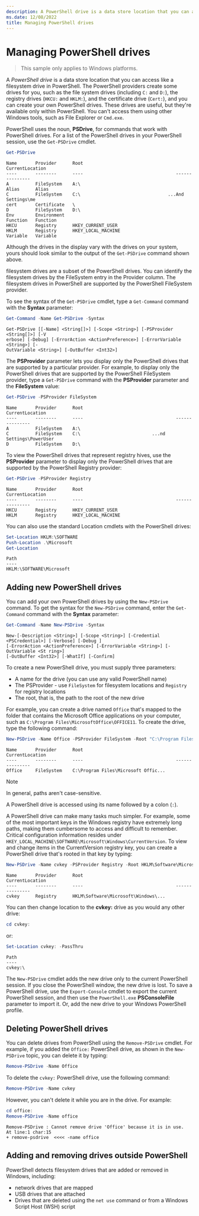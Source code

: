 ```yaml
---
description: A PowerShell drive is a data store location that you can access like a filesystem drive in PowerShell. By default, PowerShell includes providers that support the filesystem, the registry, certificate stores, and others.
ms.date: 12/08/2022
title: Managing PowerShell drives
---
```

# Managing PowerShell drives

> This sample only applies to Windows platforms.

A _PowerShell drive_ is a data store location that you can access like a filesystem drive in
PowerShell. The PowerShell providers create some drives for you, such as the file
system drives (including `C:` and `D:`), the registry drives (`HKCU:` and `HKLM:`), and the
certificate drive (`Cert:`), and you can create your own PowerShell drives. These drives are
useful, but they're available only within PowerShell. You can't access them using other Windows
tools, such as File Explorer or `Cmd.exe`.

PowerShell uses the noun, **PSDrive**, for commands that work with PowerShell
drives. For a list of the PowerShell drives in your PowerShell session, use the
`Get-PSDrive` cmdlet.

```powershell
Get-PSDrive
```

```Output
Name       Provider      Root                                   CurrentLocation
----       --------      ----                                   ---------------
A          FileSystem    A:\
Alias      Alias
C          FileSystem    C:\                                 ...And Settings\me
cert       Certificate   \
D          FileSystem    D:\
Env        Environment
Function   Function
HKCU       Registry      HKEY_CURRENT_USER
HKLM       Registry      HKEY_LOCAL_MACHINE
Variable   Variable
```

Although the drives in the display vary with the drives on your system, yours should look similar to
the output of the `Get-PSDrive` command shown above.

filesystem drives are a subset of the PowerShell drives. You can identify the filesystem drives by
the FileSystem entry in the Provider column. The filesystem drives in PowerShell are supported by
the PowerShell FileSystem provider.

To see the syntax of the `Get-PSDrive` cmdlet, type a `Get-Command` command with the **Syntax**
parameter:

```powershell
Get-Command -Name Get-PSDrive -Syntax
```

```Output
Get-PSDrive [[-Name] <String[]>] [-Scope <String>] [-PSProvider <String[]>] [-V
erbose] [-Debug] [-ErrorAction <ActionPreference>] [-ErrorVariable <String>] [-
OutVariable <String>] [-OutBuffer <Int32>]
```

The **PSProvider** parameter lets you display only the PowerShell drives that are supported by a
particular provider. For example, to display only the PowerShell drives that are supported by the
PowerShell FileSystem provider, type a `Get-PSDrive` command with the **PSProvider** parameter and
the **FileSystem** value:

```powershell
Get-PSDrive -PSProvider FileSystem
```

```Output
Name       Provider      Root                                   CurrentLocation
----       --------      ----                                   ---------------
A          FileSystem    A:\
C          FileSystem    C:\                           ...nd Settings\PowerUser
D          FileSystem    D:\
```

To view the PowerShell drives that represent registry hives, use the **PSProvider** parameter to
display only the PowerShell drives that are supported by the PowerShell Registry provider:

```powershell
Get-PSDrive -PSProvider Registry
```

```Output
Name       Provider      Root                                   CurrentLocation
----       --------      ----                                   ---------------
HKCU       Registry      HKEY_CURRENT_USER
HKLM       Registry      HKEY_LOCAL_MACHINE
```

You can also use the standard Location cmdlets with the PowerShell drives:

```powershell
Set-Location HKLM:\SOFTWARE
Push-Location .\Microsoft
Get-Location
```

```Output
Path
----
HKLM:\SOFTWARE\Microsoft
```

## Adding new PowerShell drives

You can add your own PowerShell drives by using the `New-PSDrive` command. To get the syntax for the
`New-PSDrive` command, enter the `Get-Command` command with the **Syntax** parameter:

```powershell
Get-Command -Name New-PSDrive -Syntax
```

```Output
New-[-Description <String>] [-Scope <String>] [-Credential <PSCredential>] [-Verbose] [-Debug ]
[-ErrorAction <ActionPreference>] [-ErrorVariable <String>] [-OutVariable <St ring>]
[-OutBuffer <Int32>] [-WhatIf] [-Confirm]
```

To create a new PowerShell drive, you must supply three parameters:

- A name for the drive (you can use any valid PowerShell name)
- The PSProvider - use `FileSystem` for filesystem locations and `Registry` for registry locations
- The root, that is, the path to the root of the new drive

For example, you can create a drive named `Office` that's mapped to the folder that contains the
Microsoft Office applications on your computer, such as `C:\Program Files\MicrosoftOffice\OFFICE11`.
To create the drive, type the following command:

```powershell
New-PSDrive -Name Office -PSProvider FileSystem -Root "C:\Program Files\Microsoft Office\OFFICE11"
```

```Output
Name       Provider      Root                                   CurrentLocation
----       --------      ----                                   ---------------
Office     FileSystem    C:\Program Files\Microsoft Offic...
```

> [!NOTE]
> In general, paths aren't case-sensitive.

A PowerShell drive is accessed using its name followed by a colon (`:`).

A PowerShell drive can make many tasks much simpler. For example, some of the most important keys in
the Windows registry have extremely long paths, making them cumbersome to access and difficult to
remember. Critical configuration information resides under
`HKEY_LOCAL_MACHINE\SOFTWARE\Microsoft\Windows\CurrentVersion`. To view and change items in the
CurrentVersion registry key, you can create a PowerShell drive that's rooted in that key by typing:

```powershell
New-PSDrive -Name cvkey -PSProvider Registry -Root HKLM\Software\Microsoft\Windows\CurrentVersion
```

```Output
Name       Provider      Root                                   CurrentLocation
----       --------      ----                                   ---------------
cvkey      Registry      HKLM\Software\Microsoft\Windows\...
```

You can then change location to the **cvkey:** drive as you would any other drive:

```powershell
cd cvkey:
```

or:

```powershell
Set-Location cvkey: -PassThru
```

```Output
Path
----
cvkey:\
```

The `New-PSDrive` cmdlet adds the new drive only to the current PowerShell session. If you close the
PowerShell window, the new drive is lost. To save a PowerShell drive, use the `Export-Console` cmdlet
to export the current PowerShell session, and then use the `PowerShell.exe` **PSConsoleFile**
parameter to import it. Or, add the new drive to your Windows PowerShell profile.

## Deleting PowerShell drives

You can delete drives from PowerShell using the `Remove-PSDrive` cmdlet. For example, if you added
the `Office:` PowerShell drive, as shown in the `New-PSDrive` topic, you can delete it by typing:

```powershell
Remove-PSDrive -Name Office
```

To delete the `cvkey:` PowerShell drive, use the following command:

```powershell
Remove-PSDrive -Name cvkey
```

However, you can't delete it while you are in the drive. For example:

```powershell
cd office:
Remove-PSDrive -Name office
```

```Output
Remove-PSDrive : Cannot remove drive 'Office' because it is in use.
At line:1 char:15
+ remove-psdrive  <<<< -name office
```

## Adding and removing drives outside PowerShell

PowerShell detects filesystem drives that are added or removed in Windows, including:

- network drives that are mapped
- USB drives that are attached
- Drives that are deleted using the `net use` command or from a Windows Script Host (WSH) script

